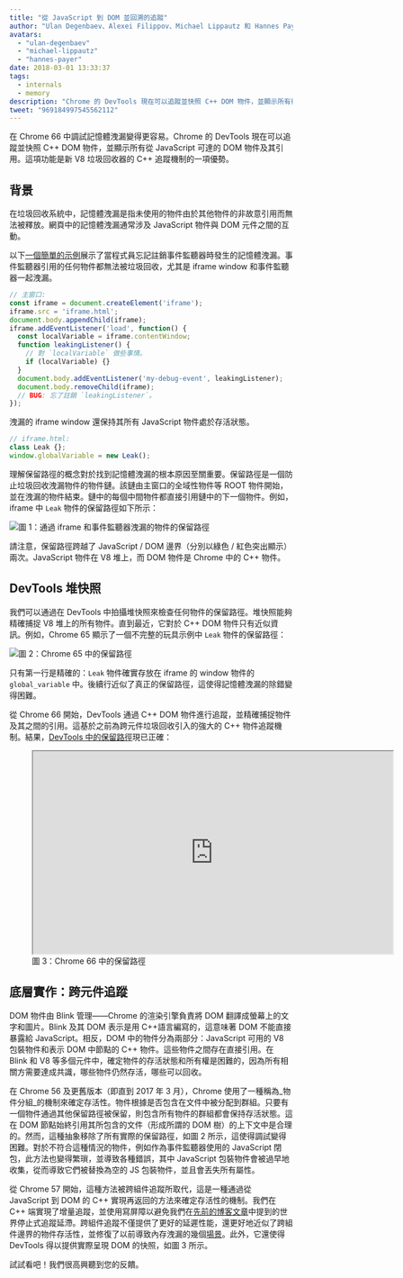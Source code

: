 ```yaml
---
title: "從 JavaScript 到 DOM 並回溯的追蹤"
author: "Ulan Degenbaev、Alexei Filippov、Michael Lippautz 和 Hannes Payer —— DOM 的合作夥伴"
avatars:
  - "ulan-degenbaev"
  - "michael-lippautz"
  - "hannes-payer"
date: 2018-03-01 13:33:37
tags:
  - internals
  - memory
description: "Chrome 的 DevTools 現在可以追蹤並快照 C++ DOM 物件，並顯示所有從 JavaScript 可達的 DOM 物件及其引用。"
tweet: "969184997545562112"
---
```

在 Chrome 66 中調試記憶體洩漏變得更容易。Chrome 的 DevTools 現在可以追蹤並快照 C++ DOM 物件，並顯示所有從 JavaScript 可達的 DOM 物件及其引用。這項功能是新 V8 垃圾回收器的 C++ 追蹤機制的一項優勢。

<!--truncate-->
## 背景

在垃圾回收系統中，記憶體洩漏是指未使用的物件由於其他物件的非故意引用而無法被釋放。網頁中的記憶體洩漏通常涉及 JavaScript 物件與 DOM 元件之間的互動。

以下[一個簡單的示例](https://ulan.github.io/misc/leak.html)展示了當程式員忘記註銷事件監聽器時發生的記憶體洩漏。事件監聽器引用的任何物件都無法被垃圾回收，尤其是 iframe window 和事件監聽器一起洩漏。

```js
// 主窗口:
const iframe = document.createElement('iframe');
iframe.src = 'iframe.html';
document.body.appendChild(iframe);
iframe.addEventListener('load', function() {
  const localVariable = iframe.contentWindow;
  function leakingListener() {
    // 對 `localVariable` 做些事情。
    if (localVariable) {}
  }
  document.body.addEventListener('my-debug-event', leakingListener);
  document.body.removeChild(iframe);
  // BUG: 忘了註銷 `leakingListener`。
});
```

洩漏的 iframe window 還保持其所有 JavaScript 物件處於存活狀態。

```js
// iframe.html:
class Leak {};
window.globalVariable = new Leak();
```

理解保留路徑的概念對於找到記憶體洩漏的根本原因至關重要。保留路徑是一個防止垃圾回收洩漏物件的物件鏈。該鏈由主窗口的全域性物件等 ROOT 物件開始，並在洩漏的物件結束。鏈中的每個中間物件都直接引用鏈中的下一個物件。例如，iframe 中 `Leak` 物件的保留路徑如下所示：

![圖 1：通過 `iframe` 和事件監聽器洩漏的物件的保留路徑](/_img/tracing-js-dom/retaining-path.svg)

請注意，保留路徑跨越了 JavaScript / DOM 邊界（分別以綠色 / 紅色突出顯示）兩次。JavaScript 物件在 V8 堆上，而 DOM 物件是 Chrome 中的 C++ 物件。

## DevTools 堆快照

我們可以通過在 DevTools 中拍攝堆快照來檢查任何物件的保留路徑。堆快照能夠精確捕捉 V8 堆上的所有物件。直到最近，它對於 C++ DOM 物件只有近似資訊。例如，Chrome 65 顯示了一個不完整的玩具示例中 `Leak` 物件的保留路徑：

![圖 2：Chrome 65 中的保留路徑](/_img/tracing-js-dom/chrome-65.png)

只有第一行是精確的：`Leak` 物件確實存放在 iframe 的 window 物件的 `global_variable` 中。後續行近似了真正的保留路徑，這使得記憶體洩漏的除錯變得困難。

從 Chrome 66 開始，DevTools 通過 C++ DOM 物件進行追蹤，並精確捕捉物件及其之間的引用。這基於之前為跨元件垃圾回收引入的強大的 C++ 物件追蹤機制。結果，[DevTools 中的保留路徑](https://www.youtube.com/watch?v=ixadA7DFCx8)現已正確：

<figure>
  <div class="video video-16:9">
    <iframe src="https://www.youtube.com/embed/ixadA7DFCx8" width="640" height="360" loading="lazy"></iframe>
  </div>
  <figcaption>圖 3：Chrome 66 中的保留路徑</figcaption>
</figure>

## 底層實作：跨元件追蹤

DOM 物件由 Blink 管理——Chrome 的渲染引擎負責將 DOM 翻譯成螢幕上的文字和圖片。Blink 及其 DOM 表示是用 C++語言編寫的，這意味著 DOM 不能直接暴露給 JavaScript。相反，DOM 中的物件分為兩部分：JavaScript 可用的 V8 包裝物件和表示 DOM 中節點的 C++ 物件。這些物件之間存在直接引用。在 Blink 和 V8 等多個元件中，確定物件的存活狀態和所有權是困難的，因為所有相關方需要達成共識，哪些物件仍然存活，哪些可以回收。

在 Chrome 56 及更舊版本（即直到 2017 年 3 月），Chrome 使用了一種稱為_物件分組_的機制來確定存活性。物件根據是否包含在文件中被分配到群組。只要有一個物件通過其他保留路徑被保留，則包含所有物件的群組都會保持存活狀態。這在 DOM 節點始終引用其所包含的文件（形成所謂的 DOM 樹）的上下文中是合理的。然而，這種抽象移除了所有實際的保留路徑，如圖 2 所示，這使得調試變得困難。對於不符合這種情況的物件，例如作為事件監聽器使用的 JavaScript 閉包，此方法也變得繁瑣，並導致各種錯誤，其中 JavaScript 包裝物件會被過早地收集，從而導致它們被替換為空的 JS 包裝物件，並且會丟失所有屬性。

從 Chrome 57 開始，這種方法被跨組件追蹤所取代，這是一種通過從 JavaScript 到 DOM 的 C++ 實現再返回的方法來確定存活性的機制。我們在 C++ 端實現了增量追蹤，並使用寫屏障以避免我們在[先前的博客文章](/blog/orinoco-parallel-scavenger)中提到的世界停止式追蹤延滯。跨組件追蹤不僅提供了更好的延遲性能，還更好地近似了跨組件邊界的物件存活性，並修復了以前導致內存洩漏的幾個[場景](https://bugs.chromium.org/p/chromium/issues/detail?id=501866)。此外，它還使得 DevTools 得以提供實際呈現 DOM 的快照，如圖 3 所示。

試試看吧！我們很高興聽到您的反饋。
